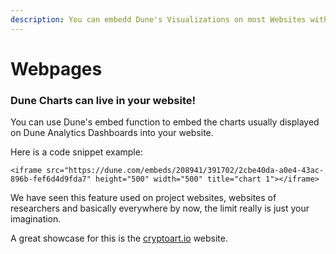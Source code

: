 ```yaml
---
description: You can embedd Dune's Visualizations on most Websites with ease.
---
```


# Webpages

### Dune Charts can live in your website!

You can use Dune's embed function to embed the charts usually displayed on Dune Analytics Dashboards into your website.

Here is a code snippet example:

`<iframe src="https://dune.com/embeds/208941/391702/2cbe40da-a0e4-43ac-896b-fef6d4d9fda7" height="500" width="500" title="chart 1"></iframe>`

We have seen this feature used on project websites, websites of researchers and basically everywhere by now, the limit really is just your imagination.

A great showcase for this is the [cryptoart.io](https://cryptoart.io/data) website.





